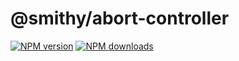 # @smithy/abort-controller

[![NPM version](https://img.shields.io/npm/v/@smithy/abort-controllers/latest.svg)](https://www.npmjs.com/package/@smithy/abort-controller)
[![NPM downloads](https://img.shields.io/npm/dm/@smithy/abort-controller.svg)](https://www.npmjs.com/package/@smithy/abort-controller)
